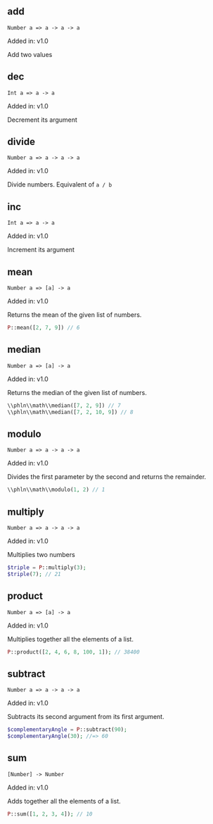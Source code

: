 ## add
`Number a => a -> a -> a`

Added in: v1.0

Add two values

## dec
`Int a => a -> a`

Added in: v1.0

Decrement its argument

## divide
`Number a => a -> a -> a`

Added in: v1.0

Divide numbers. Equivalent of `a / b`

## inc
`Int a => a -> a`

Added in: v1.0

Increment its argument

## mean
`Number a => [a] -> a`

Added in: v1.0

Returns the mean of the given list of numbers.

```php
P::mean([2, 7, 9]) // 6
```

## median
`Number a => [a] -> a`

Added in: v1.0

Returns the median of the given list of numbers.

```php
\\phln\\math\\median([7, 2, 9]) // 7
\\phln\\math\\median([7, 2, 10, 9]) // 8
```

## modulo
`Number a => a -> a -> a`

Added in: v1.0

Divides the first parameter by the second and returns the remainder.

```php
\\phln\\math\\modulo(1, 2) // 1
```

## multiply
`Number a => a -> a -> a`

Added in: v1.0

Multiplies two numbers

```php
$triple = P::multiply(3);
$triple(7); // 21
```

## product
`Number a => [a] -> a`

Added in: v1.0

Multiplies together all the elements of a list.

```php
P::product([2, 4, 6, 8, 100, 1]); // 38400
```

## subtract
`Number a => a -> a -> a`

Added in: v1.0

Subtracts its second argument from its first argument.

```php
$complementaryAngle = P::subtract(90);
$complementaryAngle(30); //=> 60
```

## sum
`[Number] -> Number`

Added in: v1.0

Adds together all the elements of a list.

```php
P::sum([1, 2, 3, 4]); // 10
```
